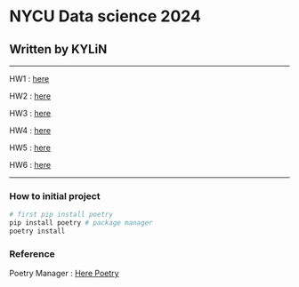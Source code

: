 # NYCU Data science 2024

## Written by KYLiN

---
HW1 : [here](./HW1/README.md)

HW2 : [here](./HW2/README.md)

HW3 : [here](./HW3/README.md)

HW4 : [here](./HW4/README.md)

HW5 : [here](./HW5/README.md)

HW6 : [here](./HW6/README.md)

---

### How to initial project

```sh
# first pip install poetry
pip install poetry # package manager
poetry install
```

### Reference

Poetry Manager : [Here Poetry](https://python-poetry.org/)
